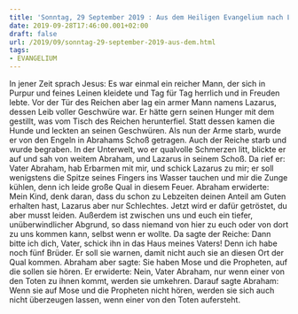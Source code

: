 ```yaml
---
title: 'Sonntag, 29 September 2019 : Aus dem Heiligen Evangelium nach Lukas - Lk 16,19-31.'
date: 2019-09-28T17:46:00.001+02:00
draft: false
url: /2019/09/sonntag-29-september-2019-aus-dem.html
tags: 
- EVANGELIUM
---
```


In jener Zeit sprach Jesus: Es war einmal ein reicher Mann, der sich in Purpur und feines Leinen kleidete und Tag für Tag herrlich und in Freuden lebte. Vor der Tür des Reichen aber lag ein armer Mann namens Lazarus, dessen Leib voller Geschwüre war. Er hätte gern seinen Hunger mit dem gestillt, was vom Tisch des Reichen herunterfiel. Statt dessen kamen die Hunde und leckten an seinen Geschwüren. Als nun der Arme starb, wurde er von den Engeln in Abrahams Schoß getragen. Auch der Reiche starb und wurde begraben. In der Unterwelt, wo er qualvolle Schmerzen litt, blickte er auf und sah von weitem Abraham, und Lazarus in seinem Schoß. Da rief er: Vater Abraham, hab Erbarmen mit mir, und schick Lazarus zu mir; er soll wenigstens die Spitze seines Fingers ins Wasser tauchen und mir die Zunge kühlen, denn ich leide große Qual in diesem Feuer. Abraham erwiderte: Mein Kind, denk daran, dass du schon zu Lebzeiten deinen Anteil am Guten erhalten hast, Lazarus aber nur Schlechtes. Jetzt wird er dafür getröstet, du aber musst leiden. Außerdem ist zwischen uns und euch ein tiefer, unüberwindlicher Abgrund, so dass niemand von hier zu euch oder von dort zu uns kommen kann, selbst wenn er wollte. Da sagte der Reiche: Dann bitte ich dich, Vater, schick ihn in das Haus meines Vaters! Denn ich habe noch fünf Brüder. Er soll sie warnen, damit nicht auch sie an diesen Ort der Qual kommen. Abraham aber sagte: Sie haben Mose und die Propheten, auf die sollen sie hören. Er erwiderte: Nein, Vater Abraham, nur wenn einer von den Toten zu ihnen kommt, werden sie umkehren. Darauf sagte Abraham: Wenn sie auf Mose und die Propheten nicht hören, werden sie sich auch nicht überzeugen lassen, wenn einer von den Toten aufersteht.